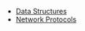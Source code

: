- [Data Structures](https://pruthvi-sanghavi.github.io/c++series/data_structs.html)
- [Network Protocols](https://pruthvi-sanghavi.github.io/c++series/net_protocols.html)
